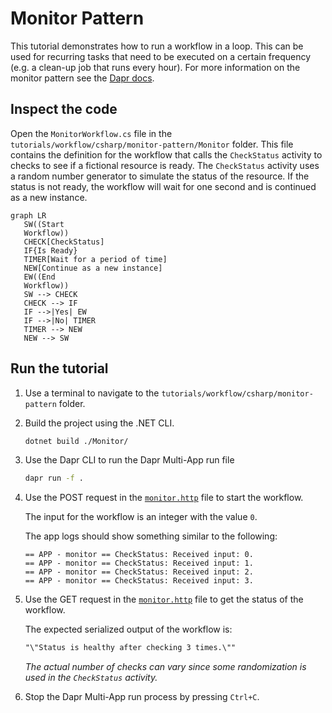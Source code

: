 # Monitor Pattern

This tutorial demonstrates how to run a workflow in a loop. This can be used for recurring tasks that need to be executed on a certain frequency (e.g. a clean-up job that runs every hour). For more information on the monitor pattern see the [Dapr docs](https://docs.dapr.io/developing-applications/building-blocks/workflow/workflow-patterns/#monitor).

## Inspect the code

Open the `MonitorWorkflow.cs` file in the `tutorials/workflow/csharp/monitor-pattern/Monitor` folder. This file contains the definition for the workflow that calls the `CheckStatus` activity to checks to see if a fictional resource is ready.  The `CheckStatus` activity uses a random number generator to simulate the status of the resource. If the status is not ready, the workflow will wait for one second and is continued as a new instance.

```mermaid
graph LR
   SW((Start
   Workflow))
   CHECK[CheckStatus]
   IF{Is Ready}
   TIMER[Wait for a period of time]
   NEW[Continue as a new instance]
   EW((End
   Workflow))
   SW --> CHECK
   CHECK --> IF
   IF -->|Yes| EW
   IF -->|No| TIMER
   TIMER --> NEW
   NEW --> SW
```

## Run the tutorial

1. Use a terminal to navigate to the `tutorials/workflow/csharp/monitor-pattern` folder.
2. Build the project using the .NET CLI.

    ```bash
    dotnet build ./Monitor/
    ```

3. Use the Dapr CLI to run the Dapr Multi-App run file

    <!-- STEP
    name: Run multi app run template
    expected_stdout_lines:
    - 'Started Dapr with app id "monitor"'
    expected_stderr_lines:
    working_dir: .
    output_match_mode: substring
    background: true
    sleep: 15
    timeout_seconds: 30
    -->
    ```bash
    dapr run -f .
    ```
    <!-- END_STEP -->

4. Use the POST request in the [`monitor.http`](./monitor.http) file to start the workflow.

    The input for the workflow is an integer with the value `0`.
    
    The app logs should show something similar to the following:
    ```
    == APP - monitor == CheckStatus: Received input: 0.
    == APP - monitor == CheckStatus: Received input: 1.
    == APP - monitor == CheckStatus: Received input: 2.
    == APP - monitor == CheckStatus: Received input: 3.
    ```

5. Use the GET request in the [`monitor.http`](./monitor.http) file to get the status of the workflow.

    The expected serialized output of the workflow is:

    ```txt
    "\"Status is healthy after checking 3 times.\""
    ```

    *The actual number of checks can vary since some randomization is used in the `CheckStatus` activity.*

6. Stop the Dapr Multi-App run process by pressing `Ctrl+C`.
